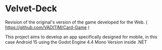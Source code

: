 # Velvet-Deck
Revision of the original's version of the game developed for the Web. ( https://github.com/VADITIM/Card-Game )

This project aims to develop an app specifically designed for mobile, in this case Android 15 using the Godot Engine 4.4 Mono Version inside .NET
